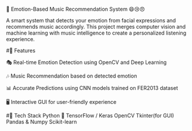 🎵 Emotion-Based Music Recommendation System 😄😢😠

A smart system that detects your emotion from facial expressions and recommends music accordingly. This project merges computer vision and machine learning with music intelligence to create a personalized listening experience.



#🚀 Features

🎭 Real-time Emotion Detection using OpenCV and Deep Learning

🎶 Music Recommendation based on detected emotion

📊 Accurate Predictions using CNN models trained on FER2013 dataset

🖥️ Interactive GUI for user-friendly experience



#🧰 Tech Stack
Python 🐍
TensorFlow / Keras
OpenCV
Tkinter(for GUI)
Pandas & Numpy
Scikit-learn
